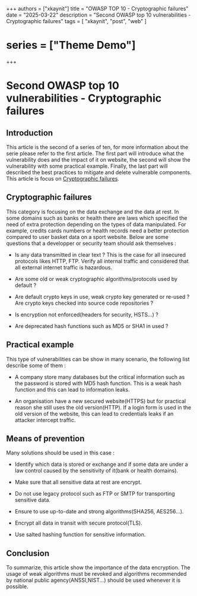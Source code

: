 +++
authors = ["xkaynit"]
title = "OWASP TOP 10 - Cryptographic failures"
date = "2025-03-22"
description = "Second OWASP top 10 vulnerabilities - Cryptographic failures"
tags = [
    "xkaynit",
    "post",
    "web"
]
# series = ["Theme Demo"]
+++

# Second OWASP top 10 vulnerabilities - Cryptographic failures

## Introduction

This article is the second of a series of ten, for more information about the serie please refer to the first article. The first part will introduce what the vulnerability does and the impact of it on website, the second will show the vulnerability with some practical example. Finally, the last part will described the best practices to mitigate and delete vulnerable components. This article is focus on [Cryptographic failures](https://owasp.org/Top10/A02_2021-Cryptographic_Failures/).

## Cryptographic failures

This category is focusing on the data exchange and the data at rest. In some domains such as banks or health there are laws which specified the need of extra protection depending on the types of data manipulated. For example, credits cards numbers or health records need a better protection compared to user basket data on a sport website. Below are some questions that a developper or security team should ask themselves :

- Is any data transmitted in clear text ? This is the case for all insecured protocols likes HTTP, FTP. Verify all internal traffic and considered that all external internet traffic is hazardous.

- Are some old or weak cryptographic algorithms/protocols used by default ? 

- Are default crypto keys in use, weak crypto key generated or re-used ? Are crypto keys checked into source code repositories ?

- Is encryption not enforced(headers for security, HSTS...) ? 

- Are deprecated hash functions such as MD5 or SHA1 in used ? 

## Practical example

This type of vulnerabilities can be show in many scenario, the following list describe some of them :

- A company store many databases but the critical information such as the password is stored with MD5 hash function. This is a weak hash function and this can lead to information leaks. 

- An organisation have a new secured website(HTTPS) but for practical reason she still uses the old version(HTTP). If a login form is used in the old version of the website, this can lead to credentials leaks if an attacker intercept traffic. 

## Means of prevention

Many solutions should be used in this case :

- Identify which data is stored or exchange and if some data are under a law control caused by the sensitivity of it(bank or health domains). 

- Make sure that all sensitive data at rest are encrypt.

- Do not use legacy protocol such as FTP or SMTP for transporting sensitive data.

- Ensure to use up-to-date and strong algorithms(SHA256, AES256...).

- Encrypt all data in transit with secure protocol(TLS).

- Use salted hashing function for sensitive information.

## Conclusion

To summarize, this article show the importance of the data encryption. The usage of weak algorithms must be revoked and algorithms recommended by national public agency(ANSSI,NIST...) should be used whenever it is possible.